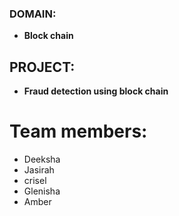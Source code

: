 ### DOMAIN:
- **Block chain** 
## PROJECT: 
- **Fraud detection using block chain**
# Team members:
- Deeksha
- Jasirah
- crisel
- Glenisha
-  Amber

